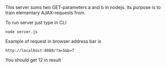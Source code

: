 This server sums two GET-parameters a and b in nodejs. Its purpose is to train elementary AJAX-requests from.

To run server just type in CLI

```cli
node server.js
```

Example of request in browser address bar is

```cli
http://localhost:8080/?a=5&b=7
```

You should get 12 in result